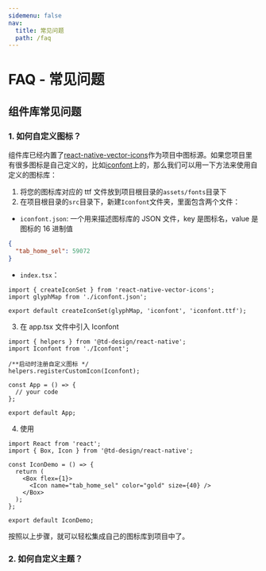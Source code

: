 ```yaml
---
sidemenu: false
nav:
  title: 常见问题
  path: /faq
---
```


# FAQ - 常见问题

## 组件库常见问题

### 1. 如何自定义图标？

组件库已经内置了[react-native-vector-icons](https://oblador.github.io/react-native-vector-icons/)作为项目中图标源。如果您项目里有很多图标是自己定义的，比如[iconfont](https://www.iconfont.cn/)上的，那么我们可以用一下方法来使用自定义的图标库：

1. 将您的图标库对应的 ttf 文件放到项目根目录的`assets/fonts`目录下
2. 在项目根目录的`src`目录下，新建`Iconfont`文件夹，里面包含两个文件：

- `iconfont.json`: 一个用来描述图标库的 JSON 文件，key 是图标名，value 是图标的 16 进制值

```json
{
  "tab_home_sel": 59072
}
```

- `index.tsx`：

```tsx | pure
import { createIconSet } from 'react-native-vector-icons';
import glyphMap from './iconfont.json';

export default createIconSet(glyphMap, 'iconfont', 'iconfont.ttf');
```

3. 在 app.tsx 文件中引入 Iconfont

```tsx | pure
import { helpers } from '@td-design/react-native';
import Iconfont from './Iconfont';

/**启动时注册自定义图标 */
helpers.registerCustomIcon(Iconfont);

const App = () => {
  // your code
};

export default App;
```

4. 使用

```tsx | pure
import React from 'react';
import { Box, Icon } from '@td-design/react-native';

const IconDemo = () => {
  return (
    <Box flex={1}>
      <Icon name="tab_home_sel" color="gold" size={40} />
    </Box>
  );
};

export default IconDemo;
```

按照以上步骤，就可以轻松集成自己的图标库到项目中了。

### 2. 如何自定义主题？
